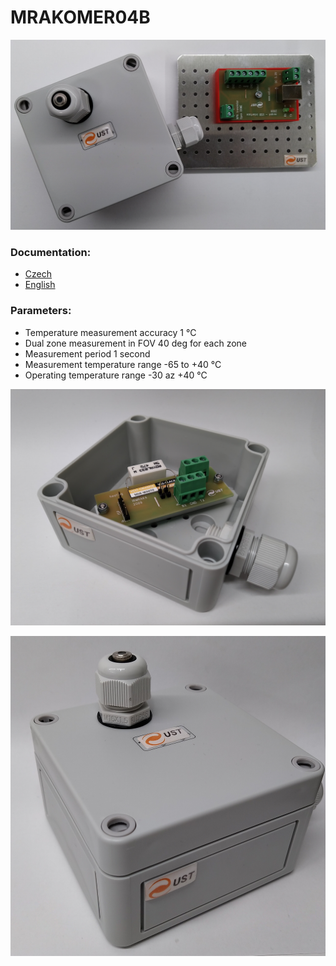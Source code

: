 # MRAKOMER04B

![Set of MRAKOMER04 internal and outdoor units](/DOC/img/MRAKOMER04B_03.jpg)

### Documentation:

  - [Czech](/DOC/MRAKOMER04B.cs.pdf)
  - [English](/DOC/MRAKOMER04B.en.pdf)

### Parameters:

  - Temperature measurement accuracy 1 °C  
  - Dual zone measurement in FOV 40 deg for each zone
  - Measurement period 1 second
  - Measurement temperature range -65 to +40 °C
  - Operating temperature range -30 az +40 °C

![MRAKOMER04 external unit opened](/DOC/img/MRAKOMER04B_01.jpg)


![MRAKOMER04 external unit](/DOC/img/MRAKOMER04B_02.jpg)

